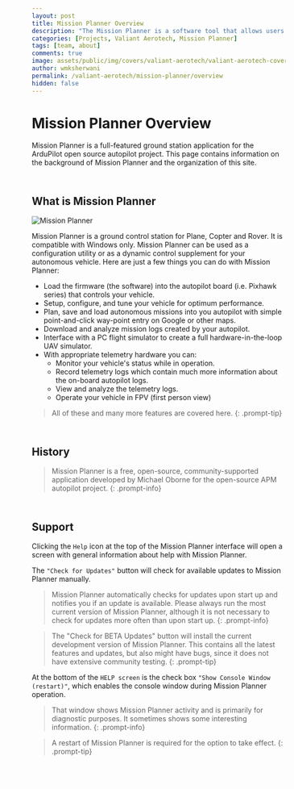 ```yaml
---
layout: post
title: Mission Planner Overview
description: "The Mission Planner is a software tool that allows users to plan and execute missions for the Valiant Aerotech UAVs."
categories: [Projects, Valiant Aerotech, Mission Planner]
tags: [team, about]
comments: true
image: assets/public/img/covers/valiant-aerotech/valiant-aerotech-cover.png
author: wmksherwani
permalink: /valiant-aerotech/mission-planner/overview
hidden: false
---
```


# Mission Planner Overview

Mission Planner is a full-featured ground station application for the
ArduPilot open source autopilot project. This page contains information
on the background of Mission Planner and the organization of this site.

<svg height="1" width="120%" style="margin-left: -10%; margin-right: 0; margin-top: 5%; margin-bottom: 0; display: block;"><line x1="0" y1="0" x2="100%" y2="0" style="stroke:rgb(255,255,255);stroke-width:2"/></svg> <!-- White Line -->

## What is Mission Planner
![Mission Planner](https://ardupilot.org/planner/_images/mission_planner_flight_data.jpg)

Mission Planner is a ground control station for Plane, Copter and Rover.
It is compatible with Windows only. Mission Planner can be used as a
configuration utility or as a dynamic control supplement for your
autonomous vehicle. Here are just a few things you can do with Mission
Planner:

-  Load the firmware (the software) into the autopilot board (i.e. Pixhawk series) that controls your vehicle.
-  Setup, configure, and tune your vehicle for optimum performance.
-  Plan, save and load autonomous missions into you autopilot with simple point-and-click way-point entry on Google or other maps.
-  Download and analyze mission logs created by your autopilot.
-  Interface with a PC flight simulator to create a full hardware-in-the-loop UAV simulator.
-  With appropriate telemetry hardware you can:
   -  Monitor your vehicle's status while in operation.
   -  Record telemetry logs which contain much more information about the on-board autopilot logs.
   -  View and analyze the telemetry logs.
   -  Operate your vehicle in FPV (first person view)

> All of these and many more features are covered here.
{: .prompt-tip}

<svg height="1" width="120%" style="margin-left: -10%; margin-right: 0; margin-top: 5%; margin-bottom: 0; display: block;"><line x1="0" y1="0" x2="100%" y2="0" style="stroke:rgb(255,255,255);stroke-width:2"/></svg> <!-- White Line -->

## History
> Mission Planner is a free, open-source, community-supported application developed by Michael Oborne for the open-source APM autopilot project.
{: .prompt-info}

<svg height="1" width="120%" style="margin-left: -10%; margin-right: 0; margin-top: 5%; margin-bottom: 0; display: block;"><line x1="0" y1="0" x2="100%" y2="0" style="stroke:rgb(255,255,255);stroke-width:2"/></svg> <!-- White Line -->

## Support
Clicking the `Help` icon at the top of the Mission Planner interface will open a screen with general information about help with Mission Planner.

The `"Check for Updates"` button will check for available updates to Mission Planner manually.

> Mission Planner automatically checks for updates upon start up and notifies you if an update is available. Please always run the most current version of Mission Planner, although it is not necessary to check for updates more often than upon start up.
{: .prompt-info} 

> The "Check for BETA Updates" button will install the current development version of Mission Planner. This contains all the latest features and updates, but also might have bugs, since it does not have extensive community testing.
{: .prompt-tip}

At the bottom of the `HELP screen` is the check box `"Show Console Window (restart)"`, which enables the console window during Mission Planner operation.

> That window shows Mission Planner activity and is primarily for diagnostic purposes. It sometimes shows some interesting information.
{: .prompt-info}

> A restart of Mission Planner is required for the option to take effect.
{: .prompt-tip}

<svg height="1" width="120%" style="margin-left: -10%; margin-right: 0; margin-top: 5%; margin-bottom: 0; display: block;"><line x1="0" y1="0" x2="100%" y2="0" style="stroke:rgb(255,255,255);stroke-width:2"/></svg> <!-- White Line -->
<svg height="1" width="120%" style="margin-left: -10%; margin-right: 0; margin-top: 5%; margin-bottom: 0; display: block;"><line x1="0" y1="0" x2="100%" y2="0" style="stroke:rgb(255,255,255);stroke-width:2"/></svg> <!-- White Line -->

